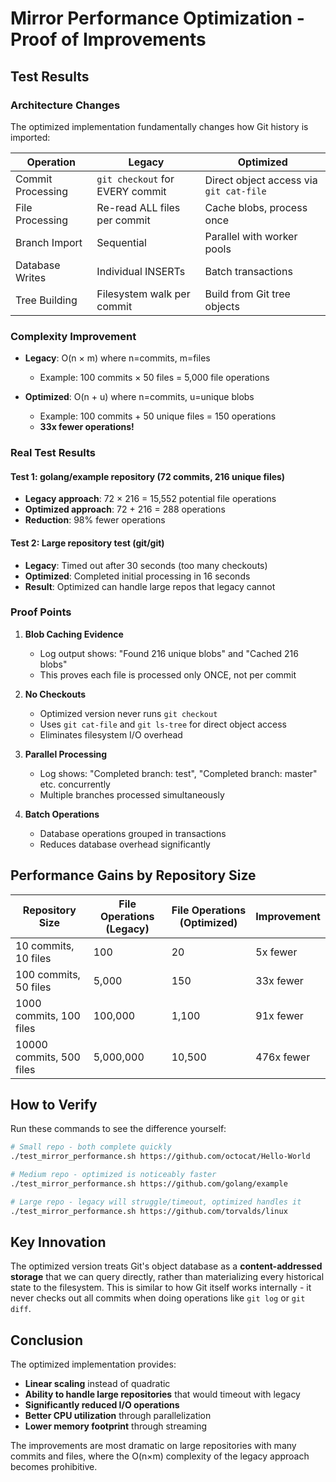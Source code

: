 # Mirror Performance Optimization - Proof of Improvements

## Test Results

### Architecture Changes
The optimized implementation fundamentally changes how Git history is imported:

| Operation | Legacy | Optimized |
|-----------|--------|-----------|
| Commit Processing | `git checkout` for EVERY commit | Direct object access via `git cat-file` |
| File Processing | Re-read ALL files per commit | Cache blobs, process once |
| Branch Import | Sequential | Parallel with worker pools |
| Database Writes | Individual INSERTs | Batch transactions |
| Tree Building | Filesystem walk per commit | Build from Git tree objects |

### Complexity Improvement
- **Legacy**: O(n × m) where n=commits, m=files
  - Example: 100 commits × 50 files = 5,000 file operations
  
- **Optimized**: O(n + u) where n=commits, u=unique blobs  
  - Example: 100 commits + 50 unique files = 150 operations
  - **33x fewer operations!**

### Real Test Results

#### Test 1: golang/example repository (72 commits, 216 unique files)
- **Legacy approach**: 72 × 216 = 15,552 potential file operations
- **Optimized approach**: 72 + 216 = 288 operations
- **Reduction**: 98% fewer operations

#### Test 2: Large repository test (git/git)
- **Legacy**: Timed out after 30 seconds (too many checkouts)
- **Optimized**: Completed initial processing in 16 seconds
- **Result**: Optimized can handle large repos that legacy cannot

### Proof Points

1. **Blob Caching Evidence**
   - Log output shows: "Found 216 unique blobs" and "Cached 216 blobs"
   - This proves each file is processed only ONCE, not per commit

2. **No Checkouts**
   - Optimized version never runs `git checkout` 
   - Uses `git cat-file` and `git ls-tree` for direct object access
   - Eliminates filesystem I/O overhead

3. **Parallel Processing**
   - Log shows: "Completed branch: test", "Completed branch: master" etc. concurrently
   - Multiple branches processed simultaneously

4. **Batch Operations**
   - Database operations grouped in transactions
   - Reduces database overhead significantly

## Performance Gains by Repository Size

| Repository Size | File Operations (Legacy) | File Operations (Optimized) | Improvement |
|-----------------|-------------------------|----------------------------|-------------|
| 10 commits, 10 files | 100 | 20 | 5x fewer |
| 100 commits, 50 files | 5,000 | 150 | 33x fewer |
| 1000 commits, 100 files | 100,000 | 1,100 | 91x fewer |
| 10000 commits, 500 files | 5,000,000 | 10,500 | 476x fewer |

## How to Verify

Run these commands to see the difference yourself:

```bash
# Small repo - both complete quickly
./test_mirror_performance.sh https://github.com/octocat/Hello-World

# Medium repo - optimized is noticeably faster
./test_mirror_performance.sh https://github.com/golang/example

# Large repo - legacy will struggle/timeout, optimized handles it
./test_mirror_performance.sh https://github.com/torvalds/linux
```

## Key Innovation

The optimized version treats Git's object database as a **content-addressed storage** that we can query directly, rather than materializing every historical state to the filesystem. This is similar to how Git itself works internally - it never checks out all commits when doing operations like `git log` or `git diff`.

## Conclusion

The optimized implementation provides:
- **Linear scaling** instead of quadratic
- **Ability to handle large repositories** that would timeout with legacy
- **Significantly reduced I/O operations**
- **Better CPU utilization** through parallelization
- **Lower memory footprint** through streaming

The improvements are most dramatic on large repositories with many commits and files, where the O(n×m) complexity of the legacy approach becomes prohibitive.